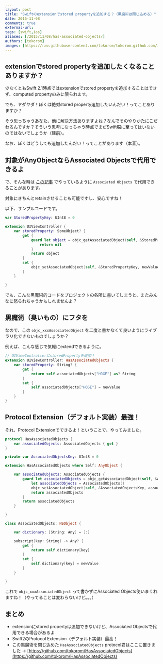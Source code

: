```yaml
---
layout: post
title: "Swiftのextensionでstored propertyを追加する？（黒魔術は閉じ込める）"
date: 2015-11-08
comments: true
external-url: 
tags: [swift,ios]
aliases: [/2015/11/08/has-associated-objects/]
authors: [tokorom]
images: [https://raw.githubusercontent.com/tokorom/tokorom.github.com/images/images/blackbook.jpg]
---
```


## extensionでstored propertyを追加したくなることありますか？

少なくともSwift 2.1時点ではextensionでstored propertyを追加することはできず、computed propertyのみに限られます。

でも、ヤダヤダ！ぼくは絶対stored property追加したいんだい！ってことありますか？

そう思っちゃうあなた、他に解決方法ありますよね？なんでそのやりかたにこだわるんですか？そういう思考になっちゃう時点でまだSwift脳に至ってはいないのではないでしょうか（建前）。

なお、ぼくはどうしても追加したんだい！ってことがあります（本音）。

<!-- more -->

## 対象がAnyObjectならAssociated Objectsで代用できるよ

で、そんな時は [この記事](http://www.tokoro.me/2015/10/26/defer-to-deinit/) でやっているように `Associated Objects` で代用できることがあります。

対象にきちんとretainさせることも可能ですし、安心ですね！

以下、サンプルコードです。

```swift
var StoredPropertyKey: UInt8 = 0

extension UIViewController {
    var storedProperty: SomeObject? {
        get {
            guard let object = objc_getAssociatedObject(self, &StoredPropertyKey) as? SomeObject else {
                return nil
            }
            return object
        }
        set {
            objc_setAssociatedObject(self, &StoredPropertyKey, newValue, .OBJC_ASSOCIATION_RETAIN)
        }
    }

}
```

でも、こんな黒魔術的コードをプロジェクトの各所に書いてしまうと、またみんなに怒られちゃうかもしれませんよ？

## 黒魔術（臭いもの）にフタを

なので、この `objc_xxxAssociatedObject` を二度と書かなくて良いようにライブラリ化できないものでしょうか？

例えば、こんな感じで気軽にextendできるように。

```swift
// UIViewControllerにstoredPropertyを追加！
extension UIViewController: HasAssociatedObjects {
    var storedProperty: String? {
        get {
            return self.associatedObjects["HOGE"] as? String
        }
        set {
            self.associatedObjects["HOGE"] = newValue
        }
    }
}
```

## Protocol Extension（デフォルト実装）最強！

それ、Protocol Extensionでできるよ！ということで、やってみました。

```swift
protocol HasAssociatedObjects {
    var associatedObjects: AssociatedObjects { get }
}

private var AssociatedObjectsKey: UInt8 = 0

extension HasAssociatedObjects where Self: AnyObject {

    var associatedObjects: AssociatedObjects {
        guard let associatedObjects = objc_getAssociatedObject(self, &AssociatedObjectsKey) as? AssociatedObjects else {
            let associatedObjects = AssociatedObjects()
            objc_setAssociatedObject(self, &AssociatedObjectsKey, associatedObjects, .OBJC_ASSOCIATION_RETAIN)
            return associatedObjects
        }
        return associatedObjects
    }

}

class AssociatedObjects: NSObject {

    var dictionary: [String: Any] = [:]

    subscript(key: String) -> Any? {
        get {
            return self.dictionary[key]
        }
        set {
            self.dictionary[key] = newValue
        }
    }

}
```

これで `objc_xxxAssociatedObject` って書かずにAssociated Objects使いまくれますね！（やってることは変わらないけど。。。）

## まとめ

- extensionにstored propertyは追加できないけど、Associated Objectsで代用できる場合があるよ
- Swift2のProtocol Extension（デフォルト実装）最高！
- この黒魔術を閉じ込めた `HasAssociatedObjects` protocol君はここに置きました -> [https://github.com/tokorom/HasAssociatedObjects](https://github.com/tokorom/HasAssociatedObjects)

